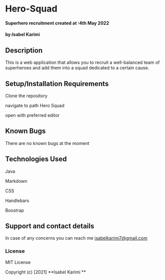 # Hero-Squad
#### Superhero recruitment created at :4th May 2022

#### by:Isabel Karimi
## Description
This is a web application that allows you to recruit a well-balanced team of superheroes and add them into a squad dedicated to a certain cause.
## Setup/Installation Requirements
Clone the repository

navigate to path Hero Squad

open with preferred editor

## Known Bugs
There are no known bugs at the moment
## Technologies Used
Java

Markdown

CSS 

Handlebars

Boostrap
## Support and contact details
In case of any concerns you can reach me
isabelkarimi7@gmail.com

### License

MIT License

Copyright (c) [2021] **Isabel Karimi
**
